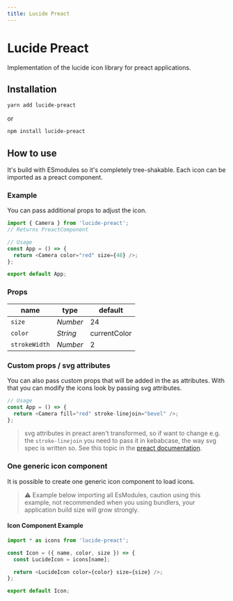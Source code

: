 ```yaml
---
title: Lucide Preact
---
```


# Lucide Preact

Implementation of the lucide icon library for preact applications.

## Installation

```sh
yarn add lucide-preact
```

or

```sh
npm install lucide-preact
```

## How to use

It's build with ESmodules so it's completely tree-shakable.
Each icon can be imported as a preact component.

### Example

You can pass additional props to adjust the icon.

```js
import { Camera } from 'lucide-preact';
// Returns PreactComponent

// Usage
const App = () => {
  return <Camera color="red" size={48} />;
};

export default App;
```

### Props

| name          | type     | default      |
| ------------- | -------- | ------------ |
| `size`        | _Number_ | 24           |
| `color`       | _String_ | currentColor |
| `strokeWidth` | _Number_ | 2            |

### Custom props / svg attributes

You can also pass custom props that will be added in the as attributes. With that you can modify the icons look by passing svg attributes.

```js
// Usage
const App = () => {
  return <Camera fill="red" stroke-linejoin="bevel" />;
};
```

> svg attributes in preact aren't transformed, so if want to change e.g. the `stroke-linejoin` you need to pass it in kebabcase, the way svg spec is written so. See this topic in the [preact documentation](https://preactjs.com/guide/v10/differences-to-react/#svg-inside-jsx).

### One generic icon component

It is possible to create one generic icon component to load icons.

> ⚠️ Example below importing all EsModules, caution using this example, not recommended when you using bundlers, your application build size will grow strongly.

#### Icon Component Example

```js
import * as icons from 'lucide-preact';

const Icon = ({ name, color, size }) => {
  const LucideIcon = icons[name];

  return <LucideIcon color={color} size={size} />;
};

export default Icon;
```
